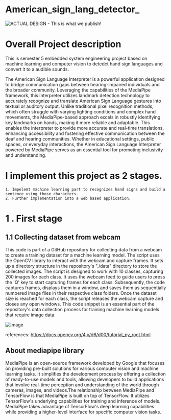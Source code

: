 # American_sign_lang_detector_
![ACTUAL DESIGN - This is what we publish!](https://github.com/Dasith77/American_sign_lang_detector_/assets/65776391/6097b390-bb16-459e-a791-184a10cea026)


# Overall Project description

This is semester 5 embedded system engineering project based on machine learning and computer vision to detedct hand sign languages and convert it  to a audible sounds.

The American Sign Language Interpreter is a powerful application designed to bridge communication gaps between hearing-impaired individuals and the broader community. Leveraging the capabilities of the MediaPipe framework, this interpreter utilizes landmark detection technology to accurately recognize and translate American Sign Language gestures into textual or auditory output. Unlike traditional pixel recognition methods, which often struggle with varying lighting conditions and complex hand movements, the MediaPipe-based approach excels in robustly identifying key landmarks on hands, making it more reliable and adaptable. This enables the interpreter to provide more accurate and real-time translations, enhancing accessibility and fostering effective communication between the deaf and hearing communities. Whether in educational settings, public spaces, or everyday interactions, the American Sign Language Interpreter powered by MediaPipe serves as an essential tool for promoting inclusivity and understanding.

# I implement this project as 2 stages.

    1. Impelemt machine learning part to recognizes hand signs and build a sentence using those characters.
    2. Further implementation into a web based application.
    


# 1 . First stage

## 1.1 Collecting dataset from webcam

This code is part of a GitHub repository for collecting data from a webcam to create a training dataset for a machine learning model. The script uses the OpenCV library to interact with the webcam and capture frames. It sets up a directory structure in the repository's "./data" directory to store the collected images. The script is designed to work with 10 classes, capturing 200 images for each class. It uses the webcam feed to guide users to press the 'Q' key to start capturing frames for each class. Subsequently, the code captures frames, displays them in a window, and saves them as sequentially numbered image files in their respective class folders. Once the dataset size is reached for each class, the script releases the webcam capture and closes any open windows. This code snippet is an essential part of the repository's data collection process for training machine learning models that require image data.

![image](https://github.com/Dasith77/American_sign_lang_detector_/assets/65776391/51789b39-cfdd-4812-956a-687c6843f526)

references: https://docs.opencv.org/4.x/d6/d00/tutorial_py_root.html


## About mediapipe library
MediaPipe is an open-source framework developed by Google that focuses on providing pre-built solutions for various computer vision and machine learning tasks. It simplifies the development process by offering a collection of ready-to-use models and tools, allowing developers to build applications that involve real-time perception and understanding of the world through cameras, images, and videos.The relationship between MediaPipe and TensorFlow is that MediaPipe is built on top of TensorFlow. It utilizes TensorFlow's underlying capabilities for training and inference of models. MediaPipe takes advantage of TensorFlow's deep learning capabilities while providing a higher-level interface for specific computer vision tasks.



